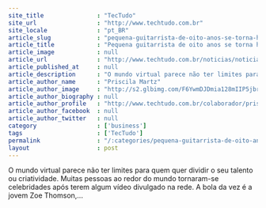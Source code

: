 ```yaml
---
site_title               : "TecTudo"
site_url                 : "http://www.techtudo.com.br"
site_locale              : "pt_BR"
article_slug             : "pequena-guitarrista-de-oito-anos-se-torna-hit-na-internet"
article_title            : "Pequena guitarrista de oito anos se torna hit na Internet"
article_image            : null
article_url              : "http://www.techtudo.com.br/noticias/noticia/2012/01/pequena-guitarrista-de-oito-anos-se-torna-hit-na-internet.html"
article_published_at     : null
article_description      : "O mundo virtual parece não ter limites para quem quer dividir o seu talento ou criatividade. Muitas pessoas ao redor do mundo tornaram-se celebridades após terem algum vídeo divulgado na rede. A bola da vez é a jovem Zoe Thomson,..."
article_author_name      : "Priscila Martz"
article_author_image     : "http://s2.glbimg.com/F6YwmDJDmia128mIIP5jbrqpkzw=/30x30/s2.glbimg.com/pLl8WktwqivabKdJbz4hPJZN4L0=/0x0:140x140/75x75/s.glbimg.com/po/tt2/f/original/2013/01/21/fotopriscila.jpg"
article_author_biography : null
article_author_profile   : "http://www.techtudo.com.br/colaborador/priscila-martz.html"
article_author_facebook  : null
article_author_twitter   : null
category                 : ['business']
tags                     : ['TecTudo']
permalink                : "/:categories/pequena-guitarrista-de-oito-anos-se-torna-hit-na-internet/"
layout                   : post
---
```


O mundo virtual parece não ter limites para quem quer dividir o seu talento ou criatividade. Muitas pessoas ao redor do mundo tornaram-se celebridades após terem algum vídeo divulgado na rede. A bola da vez é a jovem Zoe Thomson,...
